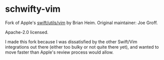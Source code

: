 schwifty-vim
============

Fork of Apple's [swift/utils/vim](https://github.com/apple/swift) by Brian Heim. Original
maintainer: Joe Groff.

Apache-2.0 licensed.

I made this fork because I was dissatisfied by the other Swift/Vim integrations out there (either
too bulky or not quite there yet), and wanted to move faster than Apple's review process would
allow.
